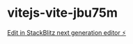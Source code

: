 # vitejs-vite-jbu75m

[Edit in StackBlitz next generation editor ⚡️](https://stackblitz.com/~/github.com/pietyta/vitejs-vite-jbu75m)